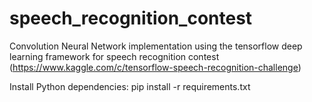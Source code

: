 # speech_recognition_contest

Convolution Neural Network implementation using the tensorflow deep learning framework for speech recognition contest (https://www.kaggle.com/c/tensorflow-speech-recognition-challenge)

Install Python dependencies: pip install -r requirements.txt
